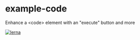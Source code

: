 # example-code

Enhance a &lt;code> element with an "execute" button and more

[![lerna](https://img.shields.io/badge/maintained%20with-lerna-cc00ff.svg)](https://lernajs.io/)
